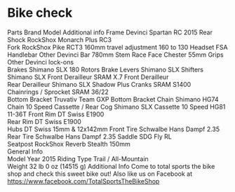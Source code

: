 # Bike check




Parts	Brand	Model	Additional info
Frame	Devinci	Spartan RC	2015
Rear Shock	RockShox	Monarch Plus RC3	
Fork	RockShox	Pike RCT3 160mm	travel adjustment 160 to 130
Headset	FSA		
Handlebar	Other	Devinci Bar	780mm
Stem	Race Face	Chester	55mm
Grips	Other	Devinci lock-ons	
Brakes	Shimano	SLX	180 Rotors
Brake Levers	Shimano	SLX	
Shifters	Shimano	SLX	
Front Derailleur	SRAM	X.7 Front Derailleur	
Rear Derailleur	Shimano	SLX Shadow Plus	
Cranks	SRAM	S1400	
Chainrings / Sprocket	SRAM	36/22	
Bottom Bracket	Truvativ	Team GXP Bottom Bracket	
Chain	Shimano	HG74 Chain 10 Speed	
Cassette / Rear Cog	Shimano	SLX Cassette 10 Speed HG81	11-36T
Front Rim	DT Swiss	E1900	
Rear Rim	DT Swiss	E1900	
Hubs	DT Swiss	15mm & 12x142mm	
Front Tire	Schwalbe	Hans Dampf 2.35	
Rear Tire	Schwalbe	Hans Dampf 2.35	
Saddle	SDG	Fly RL	
Seatpost	RockShox	Reverb Stealth 150mm	
General Info		
Model Year	2015
Riding Type	Trail / All-Mountain	
Weight	32 lb 0 oz (14515 g)
Additional Info	Come to total sports the bike shop and check this sweet bike out! Also like us on Facebook at <https://www.facebook.com/TotalSportsTheBikeShop>  